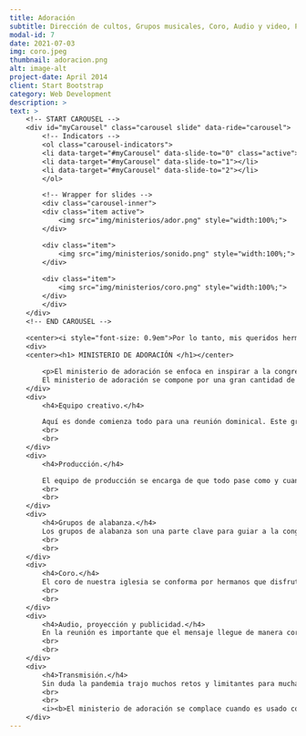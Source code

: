 ```yaml
---
title: Adoración
subtitle: Dirección de cultos, Grupos musicales, Coro, Audio y video, Producción.
modal-id: 7
date: 2021-07-03
img: coro.jpeg
thumbnail: adoracion.png
alt: image-alt
project-date: April 2014
client: Start Bootstrap
category: Web Development
description: >
text: >
    <!-- START CAROUSEL -->
    <div id="myCarousel" class="carousel slide" data-ride="carousel">
        <!-- Indicators -->
        <ol class="carousel-indicators">
        <li data-target="#myCarousel" data-slide-to="0" class="active"></li>
        <li data-target="#myCarousel" data-slide-to="1"></li>
        <li data-target="#myCarousel" data-slide-to="2"></li>
        </ol>

        <!-- Wrapper for slides -->
        <div class="carousel-inner">
        <div class="item active">
            <img src="img/ministerios/ador.png" style="width:100%;">
        </div>

        <div class="item">
            <img src="img/ministerios/sonido.png" style="width:100%;">
        </div>
        
        <div class="item">
            <img src="img/ministerios/coro.png" style="width:100%;">
        </div>
        </div>
    </div>
    <!-- END CAROUSEL -->
    
    <center><i style="font-size: 0.9em">Por lo tanto, mis queridos hermanos, sigan firmes y constantes, trabajando siempre más y más en la obra del Señor; porque ustedes saben que no es en vano el trabajo que hacen en unión con el Señor. 1 Corintios 15:58</i></center>
    <div>
    <center><h1> MINISTERIO DE ADORACIÓN </h1></center>

        <p>El ministerio de adoración se enfoca en inspirar a la congregación a que exalten el nombre de Dios con su vida. Muchas veces podría pensarse que este ministerio solo se trata de la música que se tocan los domingos y nada más, pero nosotros lo vemos como el momento y lugar donde juntos externamos nuestra relación y adoración a Dios; adoración que debemos de tener diariamente en nuestra forma de vivir y que el domingo es simplemente expresada en forma de canto, ofrenda, servicio, amor y comunión, etc. 
        El ministerio de adoración se compone por una gran cantidad de servidores que siempre están dispuestos a trabajar para que Dios sea exaltado en sus vidas y las demás personas lo puedan ver. Para lograr esta tarea el ministerio se ha dividido en varios equipos con responsabilidades diferentes, los cuales son los siguientes:</p>
    </div>
    <div>
        <h4>Equipo creativo.</h4>

        Aquí es donde comienza todo para una reunión dominical. Este grupo está conformado por nuestro pastor y una serie de hermanos que juntos tienen el objetivo de trasmitir el mensaje que Dios tiene preparado para las personas que asisten a la reunión dominical. Ellos contemplan el mensaje principal de la predica y elaboran momentos, lecturas, videos, y participaciones que refuerzan la idea principal. 
        <br>
        <br>
    </div>
    <div>   
        <h4>Producción.</h4>

        El equipo de producción se encarga de que todo pase como y cuando tiene que pasar. Al momento de realizar la reunión dominical el equipo de producción se enfoca en que los diferentes momentos que conforman la reunión establecidos en el programa vayan uno tras otro sin ningún obstáculo y de esta manera contribuir a que el mensaje principal pueda ser recibido por los asistentes sin ninguna distracción.
        <br>
        <br>
    </div>
    <div>
        <h4>Grupos de alabanza.</h4>
        Los grupos de alabanza son una parte clave para guiar a la congregación a que juntos levantemos el nombre de nuestro Dios durante las reuniones. El objetivo principal de estos grupos debe de ser que siempre sea Dios el que sea exaltado, que siempre sea Dios el que sea glorificado y que siempre sea Dios el que hable a la congregación a través de un canto, lectura bíblica o reflexión Cristo céntrica. Cada grupo cuenta con líderes que cuentan con los dones y talentos para dirigir de forma musical y espiritual a los demás integrantes del grupo. 
        <br>
        <br>
    </div>
    <div>
        <h4>Coro.</h4>
        El coro de nuestra iglesia se conforma por hermanos que disfrutan el cantarle alabanzas a nuestro Dios. Son guiados por hermanos con conocimientos musicales y un gran amor a Dios y a las personas; lo cual hace que en los eventos especiales donde el coro participa se pueda compartir un mensaje Cristo céntrico usando juegos de voces e instrumentación. 
        <br>
        <br>
    </div>
    <div>
        <h4>Audio, proyección y publicidad.</h4>
        En la reunión es importante que el mensaje llegue de manera correcta y entendible a los presentes; por lo tanto, este equipo tiene la tarea de que lo que se dice, canta y toca sea apreciado correctamente en las reuniones. De la misma manera, durante las reuniones se proyectan las letras para invitar a los asistentes a que puedan acompañarnos cantando, así como hacer uso de material audiovisual para reforzar ideas en ciertos momentos de las reuniones y compartir los próximos eventos y anuncios.
        <br>
        <br>
    </div>
    <div>
        <h4>Transmisión.</h4>
        Sin duda la pandemia trajo muchos retos y limitantes para muchas de las iglesias cristianas en todo el mundo; sin embargo, algo positivo que trajo a nuestra iglesia la oportunidad de transmitir las reuniones de cada domingo a través de redes sociales. Esto ha sido de mucha bendición para los hermanos que no pueden asistir presencialmente y también ha sido una herramienta para que nuevas personas nos conozcan y visiten. 
        <br>
        <br>
        <i><b>El ministerio de adoración se complace cuando es usado como una herramienta para que el reino de Dios en la tierra sea engrandecido. Nosotros queremos menguar para que Cristo sea levantado y más personas se acerquen a Él.</i></b>
    </div>
---
```





